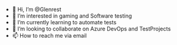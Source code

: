 - 👋 Hi, I’m @Glenrest
- 👀 I’m interested in gaming and Software testing
- 🌱 I’m currently learning to automate tests
- 💞️ I’m looking to collaborate on Azure DevOps and TestProjects
- 📫 How to reach me via email

<!---
Glenrest/Glenrest is a ✨ special ✨ repository because its `README.md` (this file) appears on your GitHub profile.
You can click the Preview link to take a look at your changes.
--->

